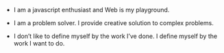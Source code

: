 - I am a javascript enthusiast and Web is my playground.

- I am a problem solver. I provide creative solution to complex problems.

- I don’t like to define myself by the work I’ve done. I define myself by the work I want to do.


